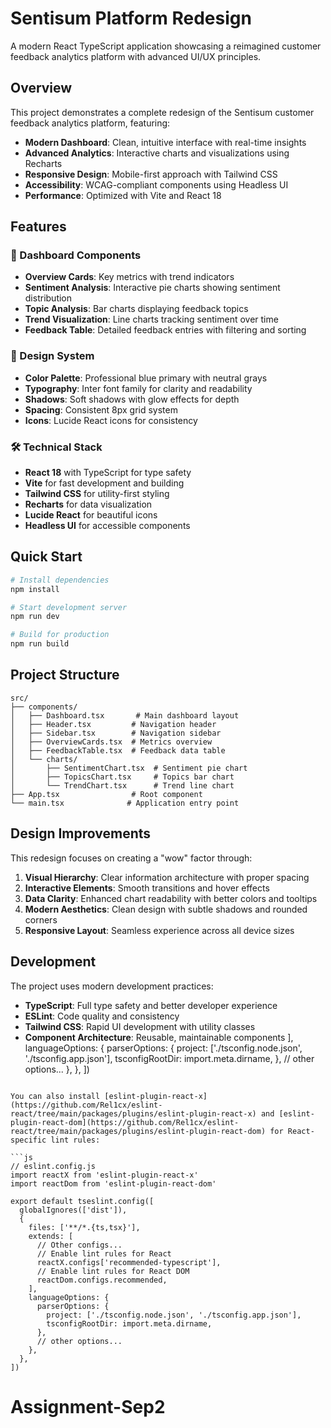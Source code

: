 # Sentisum Platform Redesign

A modern React TypeScript application showcasing a reimagined customer feedback analytics platform with advanced UI/UX principles.

## Overview

This project demonstrates a complete redesign of the Sentisum customer feedback analytics platform, featuring:

- **Modern Dashboard**: Clean, intuitive interface with real-time insights
- **Advanced Analytics**: Interactive charts and visualizations using Recharts
- **Responsive Design**: Mobile-first approach with Tailwind CSS
- **Accessibility**: WCAG-compliant components using Headless UI
- **Performance**: Optimized with Vite and React 18

## Features

### 🎯 Dashboard Components

- **Overview Cards**: Key metrics with trend indicators
- **Sentiment Analysis**: Interactive pie charts showing sentiment distribution
- **Topic Analysis**: Bar charts displaying feedback topics
- **Trend Visualization**: Line charts tracking sentiment over time
- **Feedback Table**: Detailed feedback entries with filtering and sorting

### 🎨 Design System

- **Color Palette**: Professional blue primary with neutral grays
- **Typography**: Inter font family for clarity and readability
- **Shadows**: Soft shadows with glow effects for depth
- **Spacing**: Consistent 8px grid system
- **Icons**: Lucide React icons for consistency

### 🛠️ Technical Stack

- **React 18** with TypeScript for type safety
- **Vite** for fast development and building
- **Tailwind CSS** for utility-first styling
- **Recharts** for data visualization
- **Lucide React** for beautiful icons
- **Headless UI** for accessible components

## Quick Start

```bash
# Install dependencies
npm install

# Start development server
npm run dev

# Build for production
npm run build
```

## Project Structure

```
src/
├── components/
│   ├── Dashboard.tsx       # Main dashboard layout
│   ├── Header.tsx         # Navigation header
│   ├── Sidebar.tsx        # Navigation sidebar
│   ├── OverviewCards.tsx  # Metrics overview
│   ├── FeedbackTable.tsx  # Feedback data table
│   └── charts/
│       ├── SentimentChart.tsx  # Sentiment pie chart
│       ├── TopicsChart.tsx     # Topics bar chart
│       └── TrendChart.tsx      # Trend line chart
├── App.tsx                # Root component
└── main.tsx              # Application entry point
```

## Design Improvements

This redesign focuses on creating a "wow" factor through:

1. **Visual Hierarchy**: Clear information architecture with proper spacing
2. **Interactive Elements**: Smooth transitions and hover effects
3. **Data Clarity**: Enhanced chart readability with better colors and tooltips
4. **Modern Aesthetics**: Clean design with subtle shadows and rounded corners
5. **Responsive Layout**: Seamless experience across all device sizes

## Development

The project uses modern development practices:

- **TypeScript**: Full type safety and better developer experience
- **ESLint**: Code quality and consistency
- **Tailwind CSS**: Rapid UI development with utility classes
- **Component Architecture**: Reusable, maintainable components
  ],
  languageOptions: {
  parserOptions: {
  project: ['./tsconfig.node.json', './tsconfig.app.json'],
  tsconfigRootDir: import.meta.dirname,
  },
  // other options...
  },
  },
  ])

````

You can also install [eslint-plugin-react-x](https://github.com/Rel1cx/eslint-react/tree/main/packages/plugins/eslint-plugin-react-x) and [eslint-plugin-react-dom](https://github.com/Rel1cx/eslint-react/tree/main/packages/plugins/eslint-plugin-react-dom) for React-specific lint rules:

```js
// eslint.config.js
import reactX from 'eslint-plugin-react-x'
import reactDom from 'eslint-plugin-react-dom'

export default tseslint.config([
  globalIgnores(['dist']),
  {
    files: ['**/*.{ts,tsx}'],
    extends: [
      // Other configs...
      // Enable lint rules for React
      reactX.configs['recommended-typescript'],
      // Enable lint rules for React DOM
      reactDom.configs.recommended,
    ],
    languageOptions: {
      parserOptions: {
        project: ['./tsconfig.node.json', './tsconfig.app.json'],
        tsconfigRootDir: import.meta.dirname,
      },
      // other options...
    },
  },
])
````
# Assignment-Sep2
